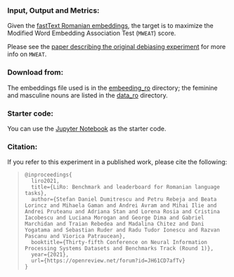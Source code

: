 ### Input, Output and Metrics:

Given the [fastText Romanian embeddings](https://github.com/facebookresearch/MUSE), the target is to maximize the Modified Word Embedding Association Test (`MWEAT`) score.

Please see the [paper describing the original debiasing experiment](https://arxiv.org/abs/1909.02224) for more info on `MWEAT`.

### Download from:

The embeddings file used is in the [embeeding_ro](https://github.com/LiroBenchmark/gender-bias/tree/main/embeddings_ro) directory; the feminine and masculine nouns are listed in the [data_ro](https://github.com/LiroBenchmark/gender-bias/tree/main/data_ro) directory.

### Starter code:

You can use the [Jupyter Notebook](https://github.com/LiroBenchmark/gender-bias/blob/main/bias_embed_ro.ipynb) as the starter code.

### Citation:

If you refer to this experiment in a published work, please cite the following:

>     @inproceedings{
>       liro2021,
>       title={LiRo: Benchmark and leaderboard for Romanian language tasks},
>       author={Stefan Daniel Dumitrescu and Petru Rebeja and Beata Lorincz and Mihaela Gaman and Andrei Avram and Mihai Ilie and Andrei Pruteanu and Adriana Stan and Lorena Rosia and Cristina Iacobescu and Luciana Morogan and George Dima and Gabriel Marchidan and Traian Rebedea and Madalina Chitez and Dani Yogatama and Sebastian Ruder and Radu Tudor Ionescu and Razvan Pascanu and Viorica Patraucean},
>       booktitle={Thirty-fifth Conference on Neural Information Processing Systems Datasets and Benchmarks Track (Round 1)},
>       year={2021},
>       url={https://openreview.net/forum?id=JH61CD7afTv}
>     }
